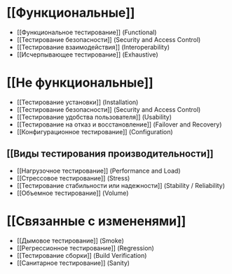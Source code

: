 # [[Функциональные]]
- [[Функциональное тестирование]] (Functional)
- [[Тестирование безопасности]] (Security and Access Control)
- [[Тестирование взаимодействия]] (Interoperability)
- [[Исчерпывающее тестирование]] (Exhaustive)


# [[Не функциональные]]
- [[Тестирование установки]] (Installation)
- [[Тестирование безопасности]] (Security and Access Control)
- [[Тестирование удобства пользователя]] (Usability)
- [[Тестирование на отказ и восстановление]] (Failover and Recovery)
- [[Конфигурационное тестирование]] (Configuration)
## [[Виды тестирования производительности]]
- [[Нагрузочное тестирование]] (Performance and Load)
- [[Стрессовое тестирование]] (Stress)
- [[Тестирование стабильности или надежности]] (Stability / Reliability)
- [[Объемное тестирование]] (Volume)
# [[Связанные с измененями]]
- [[Дымовое тестирование]] (Smoke)
- [[Регрессионное тестирование]] (Regression)
- [[Тестирование сборки]] (Build Verification)
- [[Санитарное тестирование]] (Sanity)